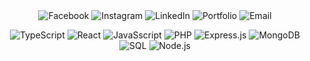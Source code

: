 <div align="center">
  <!-- Facebook -->
  <a href="https://facebook.com/profile.php?id=100093050435995" target="_blank" style="text-decoration: none;">
    <img src="https://img.shields.io/badge/Facebook-1877F2?style=for-the-badge&logo=facebook&logoColor=white&color=8957e5" alt="Facebook" style="border: none; padding: 0;"/>
  </a>

  <!-- Instagram -->
  <a href="https://instagram.com/yourprofile" target="_blank" style="text-decoration: none;">
    <img src="https://img.shields.io/badge/Instagram-E4405F?style=for-the-badge&logo=instagram&logoColor=white&color=8957e5" alt="Instagram" style="border: none; padding: 0;"/>
  </a>

  <!-- LinkedIn -->
  <a href="https://linkedin.com/in/bryanlomerio" target="_blank" style="text-decoration: none;">
    <img src="https://img.shields.io/badge/LinkedIn-0A66C2?style=for-the-badge&logo=linkedin&logoColor=white&color=8957e5" alt="LinkedIn" style="border: none; padding: 0;"/>
  </a>

  <!-- Portfolio -->
  <a href="https://lomerio.cloud" target="_blank" style="text-decoration: none;">
    <img src="https://img.shields.io/badge/Portfolio-000000?style=for-the-badge&logo=About&logoColor=white&color=8957e5" alt="Portfolio" style="border: none; padding: 0;"/>
  </a>

  <!-- Email -->
  <a href="mailto:bryanlomerioanino@gmail.com" target="_blank" style="text-decoration: none;">
    <img src="https://img.shields.io/badge/Email-D14836?style=for-the-badge&logo=gmail&logoColor=white&color=8957e5" alt="Email" style="border: none; padding: 0;"/>
  </a>
</div>
<div align="center">
  
  ![TypeScript](https://img.shields.io/badge/TypeScript-007ACC?style=for-the-badge&logo=typescript&logoColor=white&color=8957e5)
  ![React](https://img.shields.io/badge/React-61DAFB?style=for-the-badge&logo=react&logoColor=white&color=8957e5)
  ![JavaSscript](https://img.shields.io/badge/JavaScript-F7DF1E?style=for-the-badge&logo=javascript&logoColor=white&color=8957e5)
  ![PHP](https://img.shields.io/badge/PHP-777BB4?style=for-the-badge&logo=php&logoColor=white&color=8957e5)
  ![Express.js](https://img.shields.io/badge/Express.js-404D59?style=for-the-badge&logo=express&logoColor=white&color=8957e5)
  ![MongoDB](https://img.shields.io/badge/MongoDB-47A248?style=for-the-badge&logo=mongodb&logoColor=white&color=8957e5)
  ![SQL](https://img.shields.io/badge/SQL-4479A1?style=for-the-badge&logo=sql&logoColor=white&color=8957e5)
  ![Node.js](https://img.shields.io/badge/Node.js-339933?style=for-the-badge&logo=node.js&logoColor=white&color=8957e5)

</div>
